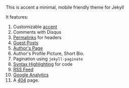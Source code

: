---
---
This is <span class="capsule">accent</span> a minimal, mobile friendly theme for <span class="capsule">Jekyll</span>

It features:

1. Customizable [accent](/documentation)
2. Comments with Disqus
3. [Permalinks](/testing) for headers
4. [Guest Posts](/guest-posts)
5. [Author's Page](/about)
6. Author's Profile Picture, Short Bio.
7. Pagination using `jekyll-paginate`
8. [Syntax Highlighting](/documentation) for code
9. [RSS Feed](/feed.xml)
10. [Google Analytics](/documentation)
11. A [404](/404) page.
